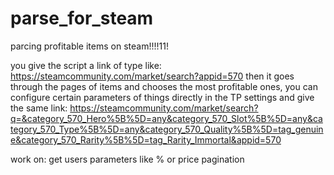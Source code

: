 # parse_for_steam
parcing profitable items on steam!!!!11!


you give the script a link of type like:
https://steamcommunity.com/market/search?appid=570
then it goes through the pages of items and chooses the most profitable ones, 
you can configure certain parameters of things directly in the TP settings and give the same link:
https://steamcommunity.com/market/search?q=&category_570_Hero%5B%5D=any&category_570_Slot%5B%5D=any&category_570_Type%5B%5D=any&category_570_Quality%5B%5D=tag_genuine&category_570_Rarity%5B%5D=tag_Rarity_Immortal&appid=570


work on:
get users parameters like % or price
pagination
